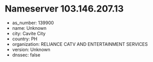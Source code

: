 # Nameserver 103.146.207.13

* as_number: 139900
* name: Unknown
* city: Cavite City
* country: PH
* organization: RELIANCE CATV AND ENTERTAINMENT SERVICES
* version: Unknown
* dnssec: false
